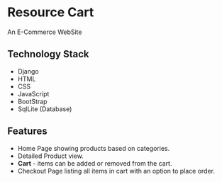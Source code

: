 # Resource Cart
An E-Commerce WebSite 

## Technology Stack

 - Django
 - HTML
 - CSS
 - JavaScript
 - BootStrap
 - SqlLite (Database)

## Features 

 - Home Page showing products based on categories.
 - Detailed Product view. 
 - **Cart** - items can be added or removed from the cart.
 - Checkout Page listing all items in cart with an option to place order.
